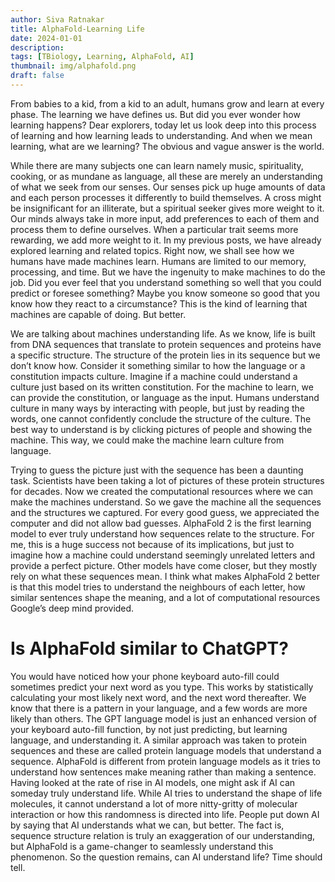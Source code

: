 ```yaml
---
author: Siva Ratnakar
title: AlphaFold-Learning Life
date: 2024-01-01
description: 
tags: [TBiology, Learning, AlphaFold, AI]
thumbnail: img/alphafold.png
draft: false
---
```


From babies to a kid, from a kid to an adult, humans grow and learn at every phase. The learning we have defines us. But did you ever wonder how learning happens? Dear explorers, today let us look deep into this process of learning and how learning leads to understanding. And when we mean learning, what are we learning? The obvious and vague answer is the world.

While there are many subjects one can learn namely music, spirituality, cooking, or as mundane as language, all these are merely an understanding of what we seek from our senses. Our senses pick up huge amounts of data and each person processes it differently to build themselves. A cross might be insignificant for an illiterate, but a spiritual seeker gives more weight to it. Our minds always take in more input, add preferences to each of them and process them to define ourselves. When a particular trait seems more rewarding, we add more weight to it.
In my previous posts, we have already explored learning and related topics. Right now, we shall see how we humans have made machines learn. Humans are limited to our memory, processing, and time. But we have the ingenuity to make machines to do the job. Did you ever feel that you understand something so well that you could predict or foresee something? Maybe you know someone so good that you know how they react to a circumstance? This is the kind of learning that machines are capable of doing. But better.

We are talking about machines understanding life. As we know, life is built from DNA sequences that translate to protein sequences and proteins have a specific structure. The structure of the protein lies in its sequence but we don’t know how. Consider it something similar to how the language or a constitution impacts culture. Imagine if a machine could understand a culture just based on its written constitution. For the machine to learn, we can provide the constitution, or language as the input. Humans understand culture in many ways by interacting with people, but just by reading the words, one cannot confidently conclude the structure of the culture. The best way to understand is by clicking pictures of people and showing the machine. This way, we could make the machine learn culture from language.

Trying to guess the picture just with the sequence has been a daunting task. Scientists have been taking a lot of pictures of these protein structures for decades. Now we created the computational resources where we can make the machines understand. So we gave the machine all the sequences and the structures we captured. For every good guess, we appreciated the computer and did not allow bad guesses. AlphaFold 2 is the first learning model to ever truly understand how sequences relate to the structure. For me, this is a huge success not because of its implications, but just to imagine how a machine could understand seemingly unrelated letters and provide a perfect picture. Other models have come closer, but they mostly rely on what these sequences mean. I think what makes AlphaFold 2 better is that this model tries to understand the neighbours of each letter, how similar sentences shape the meaning, and a lot of computational resources Google’s deep mind provided.

# Is AlphaFold similar to ChatGPT?

You would have noticed how your phone keyboard auto-fill could sometimes predict your next word as you type. This works by statistically calculating your most likely next word, and the next word thereafter. We know that there is a pattern in your language, and a few words are more likely than others. The GPT language model is just an enhanced version of your keyboard auto-fill function, by not just predicting, but learning language, and understanding it. A similar approach was taken to protein sequences and these are called protein language models that understand a sequence. AlphaFold is different from protein language models as it tries to understand how sentences make meaning rather than making a sentence.
Having looked at the rate of rise in AI models, one might ask if AI can someday truly understand life. While AI tries to understand the shape of life molecules, it cannot understand a lot of more nitty-gritty of molecular interaction or how this randomness is directed into life. People put down AI by saying that AI understands what we can, but better. The fact is, sequence structure relation is truly an exaggeration of our understanding, but AlphaFold is a game-changer to seamlessly understand this phenomenon. So the question remains, can AI understand life? Time should tell.
